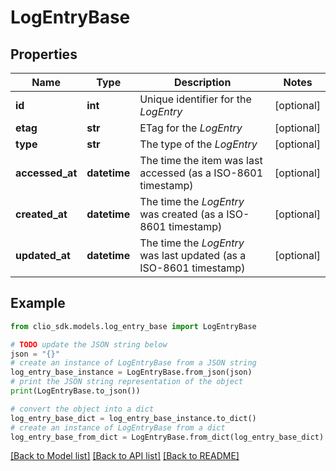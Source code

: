 # LogEntryBase


## Properties

Name | Type | Description | Notes
------------ | ------------- | ------------- | -------------
**id** | **int** | Unique identifier for the *LogEntry* | [optional] 
**etag** | **str** | ETag for the *LogEntry* | [optional] 
**type** | **str** | The type of the *LogEntry* | [optional] 
**accessed_at** | **datetime** | The time the item was last accessed (as a ISO-8601 timestamp) | [optional] 
**created_at** | **datetime** | The time the *LogEntry* was created (as a ISO-8601 timestamp) | [optional] 
**updated_at** | **datetime** | The time the *LogEntry* was last updated (as a ISO-8601 timestamp) | [optional] 

## Example

```python
from clio_sdk.models.log_entry_base import LogEntryBase

# TODO update the JSON string below
json = "{}"
# create an instance of LogEntryBase from a JSON string
log_entry_base_instance = LogEntryBase.from_json(json)
# print the JSON string representation of the object
print(LogEntryBase.to_json())

# convert the object into a dict
log_entry_base_dict = log_entry_base_instance.to_dict()
# create an instance of LogEntryBase from a dict
log_entry_base_from_dict = LogEntryBase.from_dict(log_entry_base_dict)
```
[[Back to Model list]](../README.md#documentation-for-models) [[Back to API list]](../README.md#documentation-for-api-endpoints) [[Back to README]](../README.md)


